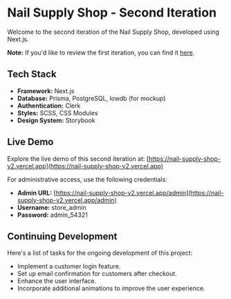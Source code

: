 # Nail Supply Shop - Second Iteration

Welcome to the second iteration of the Nail Supply Shop, developed using Next.js.

**Note:** If you'd like to review the first iteration, you can find it [here](https://github.com/ledminh/nail-supply-shop).

## Tech Stack

- **Framework:** Next.js
- **Database:** Prisma, PostgreSQL, lowdb (for mockup)
- **Authentication:** Clerk
- **Styles:** SCSS, CSS Modules
- **Design System:** Storybook

## Live Demo

Explore the live demo of this second iteration at:
[https://nail-supply-shop-v2.vercel.app](https://nail-supply-shop-v2.vercel.app)

For administrative access, use the following credentials:

- **Admin URL:** [https://nail-supply-shop-v2.vercel.app/admin](https://nail-supply-shop-v2.vercel.app/admin)
- **Username:** store_admin
- **Password:** admin_54321

## Continuing Development

Here's a list of tasks for the ongoing development of this project:

- Implement a customer login feature.
- Set up email confirmation for customers after checkout.
- Enhance the user interface.
- Incorporate additional animations to improve the user experience.
